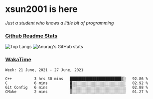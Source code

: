 # xsun2001 is here

*Just a student who knows a little bit of programming*

### [Github Readme Stats](https://github.com/anuraghazra/github-readme-stats)

![Top Langs](https://github-readme-stats.vercel.app/api/top-langs/?username=xsun2001&layout=compact&theme=radical) ![Anurag's GitHub stats](https://github-readme-stats.vercel.app/api?username=xsun2001&show_icons=true&theme=radical)

### [WakaTime](https://wakatime.com)

<!--START_SECTION:waka-->
```text
Week: 21 June, 2021 - 27 June, 2021

C++          3 hrs 30 mins   ███████████████████████▒░   92.86 % 
C            6 mins          ▓░░░░░░░░░░░░░░░░░░░░░░░░   02.92 % 
Git Config   6 mins          ▓░░░░░░░░░░░░░░░░░░░░░░░░   02.88 % 
CMake        2 mins          ▒░░░░░░░░░░░░░░░░░░░░░░░░   01.27 % 
```
<!--END_SECTION:waka-->
